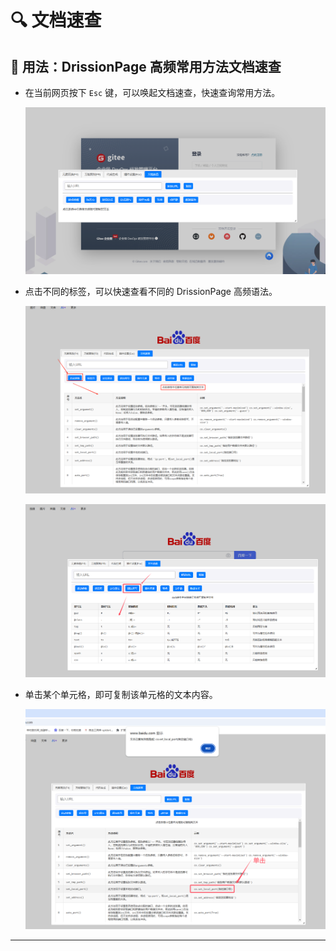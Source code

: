 # 🔍 文档速查

## 🦆 用法：DrissionPage 高频常用方法文档速查

- 在当前网页按下 `Esc` 键，可以唤起文档速查，快速查询常用方法。
  
  ![alt text](image.png)

- 点击不同的标签，可以快速查看不同的 DrissionPage 高频语法。
  
  ![alt text](image-1.png)
  
  ![alt text](image-3.png)

- 单击某个单元格，即可复制该单元格的文本内容。
  
  ![alt text](image-2.png)

---